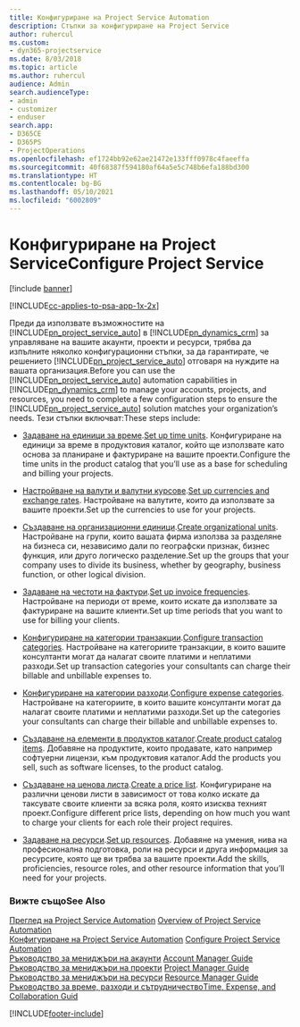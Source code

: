 ```yaml
---
title: Конфигуриране на Project Service Automation
description: Стъпки за конфигуриране на Project Service
author: ruhercul
ms.custom:
- dyn365-projectservice
ms.date: 8/03/2018
ms.topic: article
ms.author: ruhercul
audience: Admin
search.audienceType:
- admin
- customizer
- enduser
search.app:
- D365CE
- D365PS
- ProjectOperations
ms.openlocfilehash: ef1724bb92e62ae21472e133fff0978c4faeeffa
ms.sourcegitcommit: 40f68387f594180af64a5e5c748b6efa188bd300
ms.translationtype: HT
ms.contentlocale: bg-BG
ms.lasthandoff: 05/10/2021
ms.locfileid: "6002809"
---
```

# <a name="configure-project-service"></a><span data-ttu-id="6f8b3-103">Конфигуриране на Project Service</span><span class="sxs-lookup"><span data-stu-id="6f8b3-103">Configure Project Service</span></span>

[!include [banner](../includes/psa-now-project-operations.md)]

[!INCLUDE[cc-applies-to-psa-app-1x-2x](../includes/cc-applies-to-psa-app-1x-2x.md)]

<span data-ttu-id="6f8b3-104">Преди да използвате възможностите на [!INCLUDE[pn_project_service_auto](../includes/pn-project-service-auto.md)] в [!INCLUDE[pn_dynamics_crm](../includes/pn-dynamics-crm.md)] за управляване на вашите акаунти, проекти и ресурси, трябва да изпълните няколко конфигурационни стъпки, за да гарантирате, че решението [!INCLUDE[pn_project_service_auto](../includes/pn-project-service-auto.md)] отговаря на нуждите на вашата организация.</span><span class="sxs-lookup"><span data-stu-id="6f8b3-104">Before you can use the [!INCLUDE[pn_project_service_auto](../includes/pn-project-service-auto.md)] automation capabilities in [!INCLUDE[pn_dynamics_crm](../includes/pn-dynamics-crm.md)] to manage your accounts, projects, and resources, you need to complete a few configuration steps to ensure the [!INCLUDE[pn_project_service_auto](../includes/pn-project-service-auto.md)] solution matches your organization’s needs.</span></span> <span data-ttu-id="6f8b3-105">Тези стъпки включват:</span><span class="sxs-lookup"><span data-stu-id="6f8b3-105">These steps include:</span></span>  
  
-   <span data-ttu-id="6f8b3-106">[Задаване на единици за време](../psa/set-up-time-units.md).</span><span class="sxs-lookup"><span data-stu-id="6f8b3-106">[Set up time units](../psa/set-up-time-units.md).</span></span> <span data-ttu-id="6f8b3-107">Конфигуриране на единици за време в продуктовия каталог, който ще използвате като основа за планиране и фактуриране на вашите проекти.</span><span class="sxs-lookup"><span data-stu-id="6f8b3-107">Configure the time units in the product catalog that you’ll use as a base for scheduling and billing your projects.</span></span>  
  
-   <span data-ttu-id="6f8b3-108">[Настройване на валути и валутни курсове](../psa/set-up-currencies-exchange-rates.md).</span><span class="sxs-lookup"><span data-stu-id="6f8b3-108">[Set up currencies and exchange rates](../psa/set-up-currencies-exchange-rates.md).</span></span> <span data-ttu-id="6f8b3-109">Настройване на валутите, които да използвате за вашите проекти.</span><span class="sxs-lookup"><span data-stu-id="6f8b3-109">Set up the currencies to use for your projects.</span></span>  
  
-   <span data-ttu-id="6f8b3-110">[Създаване на организационни единици](../psa/create-organizational-units.md).</span><span class="sxs-lookup"><span data-stu-id="6f8b3-110">[Create organizational units](../psa/create-organizational-units.md).</span></span> <span data-ttu-id="6f8b3-111">Настройване на групи, които вашата фирма използва за разделяне на бизнеса си, независимо дали по географски признак, бизнес функция, или друго логическо разделение.</span><span class="sxs-lookup"><span data-stu-id="6f8b3-111">Set up the groups that your company uses to divide its business, whether by geography, business function, or other logical division.</span></span>  
  
-   <span data-ttu-id="6f8b3-112">[Задаване на честоти на фактури](../psa/set-up-invoice-frequencies.md).</span><span class="sxs-lookup"><span data-stu-id="6f8b3-112">[Set up invoice frequencies](../psa/set-up-invoice-frequencies.md).</span></span> <span data-ttu-id="6f8b3-113">Настройване на периоди от време, които искате да използвате за фактуриране на вашите клиенти.</span><span class="sxs-lookup"><span data-stu-id="6f8b3-113">Set up time periods that you want to use for billing your clients.</span></span>  
  
-   <span data-ttu-id="6f8b3-114">[Конфигуриране на категории транзакции](../psa/configure-transaction-categories.md).</span><span class="sxs-lookup"><span data-stu-id="6f8b3-114">[Configure transaction categories](../psa/configure-transaction-categories.md).</span></span> <span data-ttu-id="6f8b3-115">Настройване на категориите транзакции, в които вашите консултанти могат да налагат своите платими и неплатими разходи.</span><span class="sxs-lookup"><span data-stu-id="6f8b3-115">Set up transaction categories your consultants can charge their billable and unbillable expenses to.</span></span>  
  
-   <span data-ttu-id="6f8b3-116">[Конфигуриране на категории разходи](../psa/configure-expense-categories.md).</span><span class="sxs-lookup"><span data-stu-id="6f8b3-116">[Configure expense categories](../psa/configure-expense-categories.md).</span></span> <span data-ttu-id="6f8b3-117">Настройване на категориите, в които вашите консултанти могат да налагат своите платими и неплатими разходи.</span><span class="sxs-lookup"><span data-stu-id="6f8b3-117">Set up the categories your consultants can charge their billable and unbillable expenses to.</span></span>  
  
-   <span data-ttu-id="6f8b3-118">[Създаване на елементи в продуктов каталог](../psa/create-product-catalog-items.md).</span><span class="sxs-lookup"><span data-stu-id="6f8b3-118">[Create product catalog items](../psa/create-product-catalog-items.md).</span></span> <span data-ttu-id="6f8b3-119">Добавяне на продуктите, които продавате, като например софтуерни лицензи, към продуктовия каталог.</span><span class="sxs-lookup"><span data-stu-id="6f8b3-119">Add the products you sell, such as software licenses, to the product catalog.</span></span>  
  
-   <span data-ttu-id="6f8b3-120">[Създаване на ценова листа](../psa/create-price-list.md).</span><span class="sxs-lookup"><span data-stu-id="6f8b3-120">[Create a price list](../psa/create-price-list.md).</span></span> <span data-ttu-id="6f8b3-121">Конфигуриране на различни ценови листи в зависимост от това колко искате да таксувате своите клиенти за всяка роля, която изисква техният проект.</span><span class="sxs-lookup"><span data-stu-id="6f8b3-121">Configure different price lists, depending on how much you want to charge your clients for each role their project requires.</span></span>  
  
-   <span data-ttu-id="6f8b3-122">[Задаване на ресурси](../psa/set-up-resources.md).</span><span class="sxs-lookup"><span data-stu-id="6f8b3-122">[Set up resources](../psa/set-up-resources.md).</span></span> <span data-ttu-id="6f8b3-123">Добавяне на умения, нива на професионална подготовка, роли на ресурси и друга информация за ресурсите, която ще ви трябва за вашите проекти.</span><span class="sxs-lookup"><span data-stu-id="6f8b3-123">Add the skills, proficiencies, resource roles, and other resource information that you’ll need for your projects.</span></span>  
  
### <a name="see-also"></a><span data-ttu-id="6f8b3-124">Вижте също</span><span class="sxs-lookup"><span data-stu-id="6f8b3-124">See Also</span></span>  
 <span data-ttu-id="6f8b3-125">[Преглед на Project Service Automation](../psa/overview.md) </span><span class="sxs-lookup"><span data-stu-id="6f8b3-125">[Overview of Project Service Automation](../psa/overview.md) </span></span>  
 <span data-ttu-id="6f8b3-126">[Конфигуриране на Project Service Automation](../psa/configure.md) </span><span class="sxs-lookup"><span data-stu-id="6f8b3-126">[Configure Project Service Automation](../psa/configure.md) </span></span>  
 <span data-ttu-id="6f8b3-127">[Ръководство за мениджъри на акаунти](../psa/account-manager-guide.md) </span><span class="sxs-lookup"><span data-stu-id="6f8b3-127">[Account Manager Guide](../psa/account-manager-guide.md) </span></span>  
 <span data-ttu-id="6f8b3-128">[Ръководство за мениджъри на проекти](../psa/project-manager-guide.md) </span><span class="sxs-lookup"><span data-stu-id="6f8b3-128">[Project Manager Guide](../psa/project-manager-guide.md) </span></span>  
 <span data-ttu-id="6f8b3-129">[Ръководство за мениджъри на ресурси](../psa/resource-manager-guide.md) </span><span class="sxs-lookup"><span data-stu-id="6f8b3-129">[Resource Manager Guide](../psa/resource-manager-guide.md) </span></span>  
 [<span data-ttu-id="6f8b3-130">Ръководство за време, разходи и сътрудничество</span><span class="sxs-lookup"><span data-stu-id="6f8b3-130">Time, Expense, and Collaboration Guid</span></span>](../psa/time-expense-collaboration-guide.md)


[!INCLUDE[footer-include](../includes/footer-banner.md)]